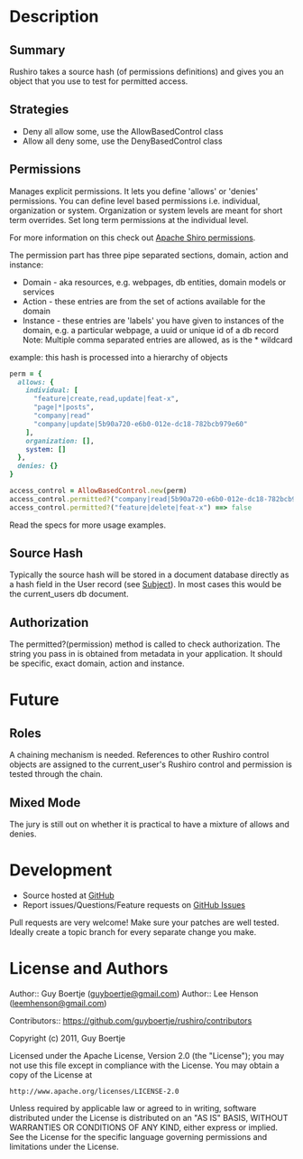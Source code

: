 # Description

## Summary

Rushiro takes a source hash (of permissions definitions) and gives you an object that
you use to test for permitted access.

## Strategies

- Deny all allow some, use the AllowBasedControl class
- Allow all deny some, use the DenyBasedControl class

## Permissions

Manages explicit permissions. It lets you define 'allows' or 'denies' permissions.
You can define level based permissions i.e. individual, organization or 
system. Organization or system levels are meant for short term overrides.
Set long term permissions at the individual level.

For more information on this check out [Apache Shiro permissions][shiro_p].

The permission part has three pipe separated sections, domain, action and instance:

- Domain - aka resources, e.g. webpages, db entities, domain models or services
- Action - these entries are from the set of actions available for the domain
- Instance - these entries are 'labels' you have given to instances of the domain,
  e.g. a particular webpage, a uuid or unique id of a db record
Note: Multiple comma separated entries are allowed, as is the * wildcard


example: this hash is processed into a hierarchy of objects

``` ruby
perm = {
  allows: {
    individual: [
      "feature|create,read,update|feat-x",
      "page|*|posts",
      "company|read"
      "company|update|5b90a720-e6b0-012e-dc18-782bcb979e60"
    ],
    organization: [],
    system: []
  },
  denies: {}
}

access_control = AllowBasedControl.new(perm)
access_control.permitted?("company|read|5b90a720-e6b0-012e-dc18-782bcb979e60") ==> true
access_control.permitted?("feature|delete|feat-x") ==> false
```

Read the specs for more usage examples.

## Source Hash

Typically the source hash will be stored in a document database directly as a hash field
in the User record (see [Subject][shiro_s]). In most cases this would be the current_users db document.

## Authorization

The permitted?(permission) method is called to check authorization. The string you pass
in is obtained from metadata in your application.  It should be specific, exact domain,
action and instance.

# Future

## Roles

A chaining mechanism is needed. References to other Rushiro control objects are assigned
to the current_user's Rushiro control and permission is tested through the chain.

## Mixed Mode

The jury is still out on whether it is practical to have a mixture of allows and denies.

# Development

* Source hosted at [GitHub][repo]
* Report issues/Questions/Feature requests on [GitHub Issues][issues]

Pull requests are very welcome! Make sure your patches are well tested.
Ideally create a topic branch for every separate change you make.

# License and Authors

Author:: Guy Boertje (<guyboertje@gmail.com>)
Author:: Lee Henson (<leemhenson@gmail.com>)

Contributors:: https://github.com/guyboertje/rushiro/contributors

Copyright (c) 2011, Guy Boertje

Licensed under the Apache License, Version 2.0 (the "License");
you may not use this file except in compliance with the License.
You may obtain a copy of the License at

    http://www.apache.org/licenses/LICENSE-2.0

Unless required by applicable law or agreed to in writing, software
distributed under the License is distributed on an "AS IS" BASIS,
WITHOUT WARRANTIES OR CONDITIONS OF ANY KIND, either express or implied.
See the License for the specific language governing permissions and
limitations under the License.

[repo]:         https://github.com/guyboertje/rushiro
[issues]:       https://github.com/guyboertje/rushiro/issues
[shiro_p]:      http://shiro.apache.org/permissions.html
[shiro_s]:      http://shiro.apache.org/subject.html
